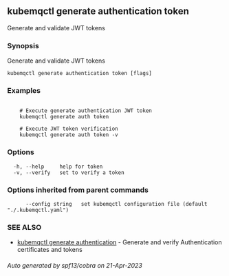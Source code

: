 ## kubemqctl generate authentication token

Generate and validate JWT tokens

### Synopsis

Generate and validate JWT tokens

```
kubemqctl generate authentication token [flags]
```

### Examples

```

	# Execute generate authentication JWT token
 	kubemqctl generate auth token

	# Execute JWT token verification
 	kubemqctl generate auth token -v

```

### Options

```
  -h, --help     help for token
  -v, --verify   set to verify a token
```

### Options inherited from parent commands

```
      --config string   set kubemqctl configuration file (default "./.kubemqctl.yaml")
```

### SEE ALSO

* [kubemqctl generate authentication](kubemqctl_generate_authentication.md)	 - Generate and verify Authentication certificates and tokens

###### Auto generated by spf13/cobra on 21-Apr-2023
